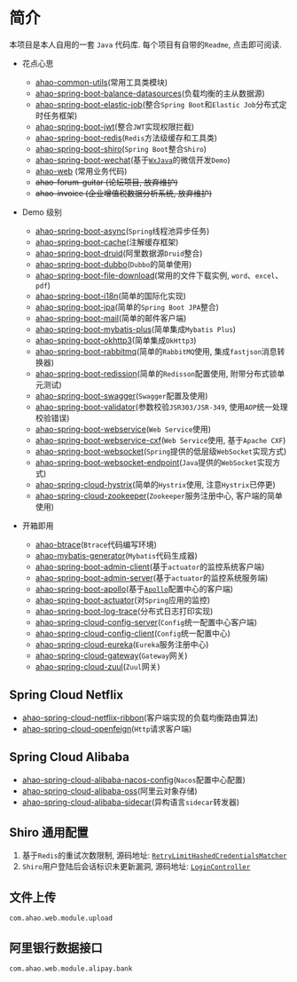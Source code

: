# 简介
本项目是本人自用的一套 `Java` 代码库. 每个项目有自带的`Readme`, 点击即可阅读.

- 花点心思
  - [ahao-common-utils](https://github.com/Ahaochan/ahao-common-utils)(常用工具类模块)
  - [ahao-spring-boot-balance-datasources](./ahao-spring-boot-balance-datasources)(负载均衡的主从数据源)
  - [ahao-spring-boot-elastic-job](./ahao-spring-boot-elastic-job)(整合`Spring Boot`和`Elastic Job`分布式定时任务框架)
  - [ahao-spring-boot-jwt](./ahao-spring-boot-jwt)(整合`JWT`实现权限拦截)
  - [ahao-spring-boot-redis](./ahao-spring-boot-redis)(`Redis`方法级缓存和工具类)
  - [ahao-spring-boot-shiro](./ahao-spring-boot-shiro)(`Spring Boot`整合`Shiro`)
  - [ahao-spring-boot-wechat](./ahao-spring-boot-wechat)(基于[`WxJava`](https://github.com/Wechat-Group/WxJava)的微信开发`Demo`)
  - [ahao-web](./ahao-web) (常用业务代码)
  - ~~ahao-forum-guitar (论坛项目, 放弃维护)~~
  - ~~ahao-invoice (企业增值税数据分析系统, 放弃维护)~~
  
- Demo 级别
  - [ahao-spring-boot-async](./ahao-spring-boot-async)(`Spring`线程池异步任务)
  - [ahao-spring-boot-cache](./ahao-spring-boot-cache)(注解缓存框架)
  - [ahao-spring-boot-druid](./ahao-spring-boot-druid)(阿里数据源`Druid`整合)
  - [ahao-spring-boot-dubbo](./ahao-spring-boot-dubbo)(`Dubbo`的简单使用)
  - [ahao-spring-boot-file-download](./ahao-spring-boot-file-download)(常用的文件下载实例, `word`、`excel`、`pdf`)
  - [ahao-spring-boot-i18n](./ahao-spring-boot-i18n)(简单的国际化实现)
  - [ahao-spring-boot-jpa](./ahao-spring-boot-jpa)(简单的`Spring Boot JPA`整合)
  - [ahao-spring-boot-mail](./ahao-spring-boot-mail)(简单的邮件客户端)
  - [ahao-spring-boot-mybatis-plus](./ahao-spring-boot-mybatis-plus)(简单集成`Mybatis Plus`)
  - [ahao-spring-boot-okhttp3](./ahao-spring-boot-okhttp3)(简单集成`OkHttp3`)
  - [ahao-spring-boot-rabbitmq](./ahao-spring-boot-rabbitmq)(简单的`RabbitMQ`使用, 集成`fastjson`消息转换器)
  - [ahao-spring-boot-redission](./ahao-spring-boot-redission)(简单的`Redisson`配置使用, 附带分布式锁单元测试)
  - [ahao-spring-boot-swagger](./ahao-spring-boot-swagger)(`Swagger`配置及使用)
  - [ahao-spring-boot-validator](./ahao-spring-boot-validator)(参数校验`JSR303/JSR-349`, 使用`AOP`统一处理校验错误)
  - [ahao-spring-boot-webservice](./ahao-spring-boot-webservice)(`Web Service`使用)
  - [ahao-spring-boot-webservice-cxf](./ahao-spring-boot-webservice-cxf)(`Web Service`使用, 基于`Apache CXF`)
  - [ahao-spring-boot-websocket](./ahao-spring-boot-websocket)(`Spring`提供的低层级`WebSocket`实现方式)
  - [ahao-spring-boot-websocket-endpoint](./ahao-spring-boot-websocket-endpoint)(`Java`提供的`WebSocket`实现方式)
  - [ahao-spring-cloud-hystrix](./ahao-spring-cloud-hystrix)(简单的`Hystrix`使用, 注意`Hystrix`已停更)
  - [ahao-spring-cloud-zookeeper](./ahao-spring-cloud-zookeeper)(`Zookeeper`服务注册中心, 客户端的简单使用)
  
- 开箱即用
  - [ahao-btrace](./ahao-btrace)(`Btrace`代码编写环境)
  - [ahao-mybatis-generator](./ahao-mybatis-generator)(`Mybatis`代码生成器)
  - [ahao-spring-boot-admin-client](./ahao-spring-boot-admin-client)(基于`actuator`的监控系统客户端)
  - [ahao-spring-boot-admin-server](./ahao-spring-boot-admin-server)(基于`actuator`的监控系统服务端)
  - [ahao-spring-boot-apollo](./ahao-spring-boot-apollo)(基于[`Apollo`](https://github.com/ctripcorp/apollo)配置中心的客户端)
  - [ahao-spring-boot-actuator](./ahao-spring-boot-actuator)(对`Spring`应用的监控)
  - [ahao-spring-boot-log-trace](./ahao-spring-boot-log-trace)(分布式日志打印实现)
  - [ahao-spring-cloud-config-server](./ahao-spring-cloud-config-server)(`Config`统一配置中心客户端)
  - [ahao-spring-cloud-config-client](./ahao-spring-cloud-config-client)(`Config`统一配置中心)
  - [ahao-spring-cloud-eureka](./ahao-spring-cloud-eureka)(`Eureka`服务注册中心)
  - [ahao-spring-cloud-gateway](./ahao-spring-cloud-gateway)(`Gateway`网关)
  - [ahao-spring-cloud-zuul](./ahao-spring-cloud-zuul)(`Zuul`网关)
  
## Spring Cloud Netflix
- [ahao-spring-cloud-netflix-ribbon](./ahao-spring-cloud-netflix-ribbon)(客户端实现的负载均衡路由算法)
- [ahao-spring-cloud-openfeign](./ahao-spring-cloud-openfeign)(`Http`请求客户端)

## Spring Cloud Alibaba
- [ahao-spring-cloud-alibaba-nacos-config](./ahao-spring-cloud-alibaba-nacos-config)(`Nacos`配置中心配置)
- [ahao-spring-cloud-alibaba-oss](./ahao-spring-cloud-alibaba-oss)(阿里云对象存储)
- [ahao-spring-cloud-alibaba-sidecar](./ahao-spring-cloud-alibaba-sidecar)(异构语言`sidecar`转发器)

## Shiro 通用配置
1. 基于`Redis`的重试次数限制, 源码地址: [`RetryLimitHashedCredentialsMatcher`](https://github.com/Ahaochan/project/blob/master/ahao-web/src/main/java/com/ahao/rbac/shiro/credential/RetryLimitHashedCredentialsMatcher.java)
2. `Shiro`用户登陆后会话标识未更新漏洞, 源码地址: [`LoginController`](https://github.com/Ahaochan/project/blob/master/ahao-web/src/main/java/com/ahao/rbac/shiro/LoginController.java#L86-L114)

## 文件上传
`com.ahao.web.module.upload`

## 阿里银行数据接口
`com.ahao.web.module.alipay.bank`
